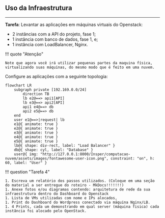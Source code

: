 
## Uso da Infraestrutura
---

**Tarefa**: Levantar as aplicações em máquinas virtuais do Openstack:

* 2 instâncias com a API do projeto, fase 1;
* 1 instância com banco de dados, fase 1, e;
* 1 instância com LoadBalancer, Nginx.

!!! quote "Atenção"

    Note que agora você irá utilizar pequenas partes da maquina física, virtualizando suas máquinas, do mesmo modo que é feito em uma nuvem.

Configure as aplicações com a seguinte topologia:

<!-- ![Imagem-Topologia](../assets/images/rot3FIM-darkmode.png){width=600} -->

``` mermaid
flowchart LR
    subgraph private [192.169.0.0/24]
        direction TB
        lb e2@==> api1[API]
        lb e3@==> api2[API]
        api1 e4@==> db
        api2 e5@==> db
    end
    user e1@==>|request| lb
    e1@{ animate: true }
    e2@{ animate: true }
    e3@{ animate: true }
    e4@{ animate: true }
    e5@{ animate: true }
    lb@{ shape: div-rect, label: "Load Balancer" }
    db@{ shape: cyl, label: "Database" }
    user@{ img: "http://127.0.0.1:8000/Insper/computacao-nuvem/assets/images/fontawesome-user-icon.png", constraint: "on", h: 60, label: "User" }
```


!!! question "Tarefa 4"

    1. Escreva um relatório dos passos utilizados. (Coloque em uma seção do material a ser entregue do roteiro - MkDocs!!!!!!!)
    1. Anexe fotos e/ou diagramas contendo: arquitetura de rede da sua infraestrutura dentro do Dashboard do Openstack 
    1. Lista de VMs utilizadas com nome e IPs alocados, 
    1. Print do Dashboard do Wordpress conectado via máquina Nginx/LB.
    1. 4 Prints, cada um demonstrando em qual server (máquina fisica) cada instância foi alocado pelo OpenStack. 

